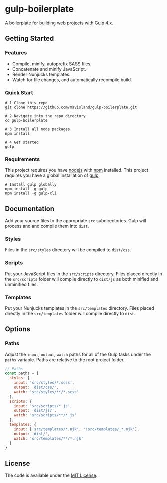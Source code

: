 # gulp-boilerplate

A boilerplate for building web projects with [Gulp](https://gulpjs.com/) 4.x.

## Getting Started

### Features

- Compile, minify, autoprefix SASS files.
- Concatenate and minify JavaScript.
- Render Nunjucks templates.
- Watch for file changes, and automatically recompile build.

### Quick Start

```
# 1 Clone this repo
git clone https://github.com/mavisland/gulp-boilerplate.git

# 2 Navigate into the repo directory
cd gulp-boilerplate

# 3 Install all node packages
npm install

# 4 Get started
gulp
```

### Requirements

This project requires you have [nodejs](https://nodejs.org/en/) with [npm](https://www.npmjs.com/get-npm) installed.
This project requires you have a global installation of [gulp](http://gulpjs.com/).

```
# Install gulp globally
npm install -g gulp
npm install -g gulp-cli
```

## Documentation

Add your source files to the appropriate `src` subdirectories. Gulp will process and and compile them into `dist`.

### Styles

Files in the `src/styles` directory will be compiled to `dist/css`.

### Scripts

Put your JavaScript files in the `src/scripts` directory. Files placed directly in the `src/scripts` folder will compile directly to `dist/js` as both minified and unminified files.

### Templates

Put your Nunjucks templates in the `src/templates` directory. Files placed directly in the `src/templates` folder will compile directly to `dist`.

## Options

### Paths

Adjust the `input`, `output`, `watch` paths for all of the Gulp tasks under the `paths` variable. Paths are relative to the root project folder.

```js
// Paths
const paths = {
  styles: {
    input: 'src/styles/*.scss',
    output: 'dist/css/',
    watch: 'src/styles/**/*.scss'
  },
  scripts: {
    input: 'src/scripts/*.js',
    output: 'dist/js/',
    watch: 'src/scripts/**/*.js'
  },
  templates: {
    input: ['src/templates/*.njk', '!src/templates/_*.njk'],
    output: 'dist/',
    watch: 'src/templates/**/*.njk'
  }
}
```

## License

The code is available under the [MIT License](LICENSE.md).
